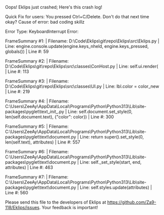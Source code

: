 Oops! Eklips just crashed;
Here's this crash log!

Quick Fix for users: You pressed Ctrl+C/Delete. Don't do that next time okay?
Cause of error: bad coding skillz

Error Type: KeyboardInterrupt
Error: 

FrameSummary #1:
  | Filename: D:\Code\Eklips\git\repo\Eklips\src\Eklips.py
  | Line: engine.console.update(engine.keys_nheld, engine.keys_pressed, globals())
  | Line #: 59

FrameSummary #2:
  | Filename: D:\Code\Eklips\git\repo\Eklips\src\classes\ConHost.py
  | Line: self.ui.render(
  | Line #: 113

FrameSummary #3:
  | Filename: D:\Code\Eklips\git\repo\Eklips\src\classes\UI.py
  | Line: lbl.color = color_new
  | Line #: 219

FrameSummary #4:
  | Filename: C:\Users\ZeeAy\AppData\Local\Programs\Python\Python313\Lib\site-packages\pyglet\text\__init__.py
  | Line: self.document.set_style(0, len(self.document.text), {"color": color})
  | Line #: 300

FrameSummary #5:
  | Filename: C:\Users\ZeeAy\AppData\Local\Programs\Python\Python313\Lib\site-packages\pyglet\text\document.py
  | Line: return super().set_style(0, len(self.text), attributes)
  | Line #: 557

FrameSummary #6:
  | Filename: C:\Users\ZeeAy\AppData\Local\Programs\Python\Python313\Lib\site-packages\pyglet\text\document.py
  | Line: self._set_style(start, end, attributes)
  | Line #: 463

FrameSummary #7:
  | Filename: C:\Users\ZeeAy\AppData\Local\Programs\Python\Python313\Lib\site-packages\pyglet\text\document.py
  | Line: self.styles.update(attributes)
  | Line #: 560


Please send this file to the developers of Eklips at https://github.com/Za9-118/Eklips/issues. 
Your feedback is important!